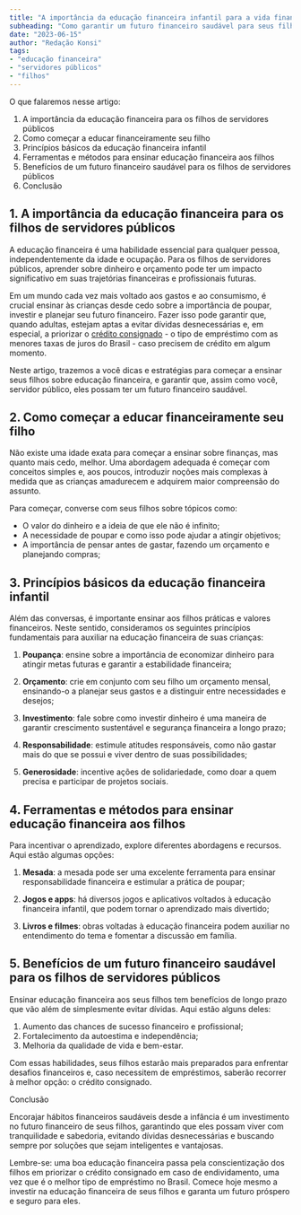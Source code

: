 ```yaml
---
title: "A importância da educação financeira infantil para a vida financeira dos servidores públicos"
subheading: "Como garantir um futuro financeiro saudável para seus filhos através da educação financeira"
date: "2023-06-15"
author: "Redação Konsi"
tags:
- "educação financeira"
- "servidores públicos"
- "filhos"
---
```


O que falaremos nesse artigo:

1. A importância da educação financeira para os filhos de servidores públicos
2. Como começar a educar financeiramente seu filho
3. Princípios básicos da educação financeira infantil
4. Ferramentas e métodos para ensinar educação financeira aos filhos
5. Benefícios de um futuro financeiro saudável para os filhos de servidores públicos
6. Conclusão

## 1. A importância da educação financeira para os filhos de servidores públicos

A educação financeira é uma habilidade essencial para qualquer pessoa, independentemente da idade e ocupação. Para os filhos de servidores públicos, aprender sobre dinheiro e orçamento pode ter um impacto significativo em suas trajetórias financeiras e profissionais futuras.

Em um mundo cada vez mais voltado aos gastos e ao consumismo, é crucial ensinar às crianças desde cedo sobre a importância de poupar, investir e planejar seu futuro financeiro. Fazer isso pode garantir que, quando adultas, estejam aptas a evitar dívidas desnecessárias e, em especial, a priorizar o [crédito consignado](https://www.konsi.com.br/postagens/5-motivos-para-escolher-o-credito-consignado-publico) - o tipo de empréstimo com as menores taxas de juros do Brasil - caso precisem de crédito em algum momento.

Neste artigo, trazemos a você dicas e estratégias para começar a ensinar seus filhos sobre educação financeira, e garantir que, assim como você, servidor público, eles possam ter um futuro financeiro saudável.

## 2. Como começar a educar financeiramente seu filho

Não existe uma idade exata para começar a ensinar sobre finanças, mas quanto mais cedo, melhor. Uma abordagem adequada é começar com conceitos simples e, aos poucos, introduzir noções mais complexas à medida que as crianças amadurecem e adquirem maior compreensão do assunto.

Para começar, converse com seus filhos sobre tópicos como:

- O valor do dinheiro e a ideia de que ele não é infinito;
- A necessidade de poupar e como isso pode ajudar a atingir objetivos;
- A importância de pensar antes de gastar, fazendo um orçamento e planejando compras;

## 3. Princípios básicos da educação financeira infantil

Além das conversas, é importante ensinar aos filhos práticas e valores financeiros. Neste sentido, consideramos os seguintes princípios fundamentais para auxiliar na educação financeira de suas crianças:

1. **Poupança**: ensine sobre a importância de economizar dinheiro para atingir metas futuras e garantir a estabilidade financeira;

2. **Orçamento**: crie em conjunto com seu filho um orçamento mensal, ensinando-o a planejar seus gastos e a distinguir entre necessidades e desejos;

3. **Investimento**: fale sobre como investir dinheiro é uma maneira de garantir crescimento sustentável e segurança financeira a longo prazo;

4. **Responsabilidade**: estimule atitudes responsáveis, como não gastar mais do que se possui e viver dentro de suas possibilidades;

5. **Generosidade**: incentive ações de solidariedade, como doar a quem precisa e participar de projetos sociais.

## 4. Ferramentas e métodos para ensinar educação financeira aos filhos

Para incentivar o aprendizado, explore diferentes abordagens e recursos. Aqui estão algumas opções:

1. **Mesada**: a mesada pode ser uma excelente ferramenta para ensinar responsabilidade financeira e estimular a prática de poupar;

2. **Jogos e apps**: há diversos jogos e aplicativos voltados à educação financeira infantil, que podem tornar o aprendizado mais divertido;

3. **Livros e filmes**: obras voltadas à educação financeira podem auxiliar no entendimento do tema e fomentar a discussão em família.

## 5. Benefícios de um futuro financeiro saudável para os filhos de servidores públicos

Ensinar educação financeira aos seus filhos tem benefícios de longo prazo que vão além de simplesmente evitar dívidas. Aqui estão alguns deles:

1. Aumento das chances de sucesso financeiro e profissional;
2. Fortalecimento da autoestima e independência;
3. Melhoria da qualidade de vida e bem-estar.

Com essas habilidades, seus filhos estarão mais preparados para enfrentar desafios financeiros e, caso necessitem de empréstimos, saberão recorrer à melhor opção: o crédito consignado.

Conclusão

Encorajar hábitos financeiros saudáveis desde a infância é um investimento no futuro financeiro de seus filhos, garantindo que eles possam viver com tranquilidade e sabedoria, evitando dívidas desnecessárias e buscando sempre por soluções que sejam inteligentes e vantajosas.

Lembre-se: uma boa educação financeira passa pela conscientização dos filhos em priorizar o crédito consignado em caso de endividamento, uma vez que é o melhor tipo de empréstimo no Brasil. Comece hoje mesmo a investir na educação financeira de seus filhos e garanta um futuro próspero e seguro para eles.